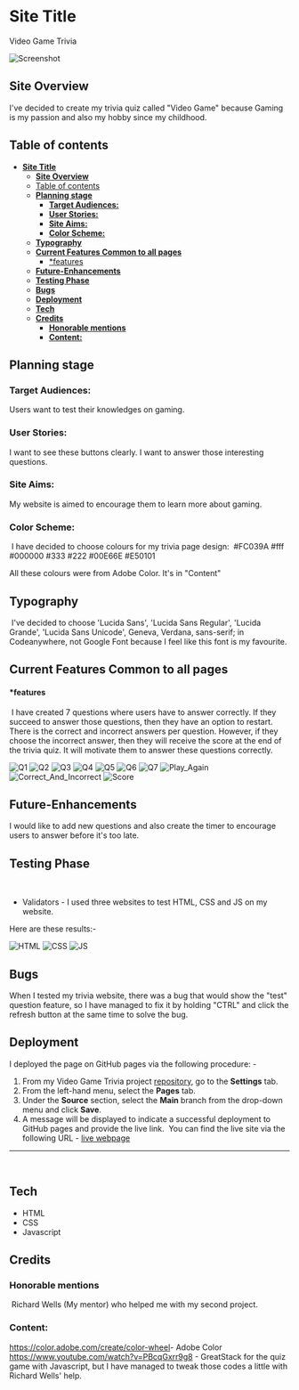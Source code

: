 # **Site Title**

Video Game Trivia

![Screenshot](assets/docs/Devices_Screenshot.png)

## **Site Overview**

I've decided to create my trivia quiz called "Video Game" because Gaming is my passion and also my hobby since my childhood. 

## Table of contents

- [**Site Title**](#site-title)
  - [**Site Overview**](#site-overview)
  - [Table of contents](#table-of-contents)
  - [**Planning stage**](#planning-stage)
    - [**Target Audiences:**](#target-audiences)
    - [**User Stories:**](#user-stories)
    - [**Site Aims:**](#site-aims)
    - [**Color Scheme:**](#color-scheme)
  - [**Typography**](#typography)
  - [**Current Features Common to all pages**](#current-features-common-to-all-pages)
      - [\*features](#features)
  - [**Future-Enhancements**](#future-enhancements)
  - [**Testing Phase**](#testing-phase)
  - [**Bugs**](#bugs)
  - [**Deployment**](#deployment)
  - [**Tech**](#tech)
  - [**Credits**](#credits)
    - [**Honorable mentions**](#honorable-mentions)
    - [**Content:**](#content)

## **Planning stage**

### **Target Audiences:**

Users want to test their knowledges on gaming. 

### **User Stories:**

I want to see these buttons clearly.
I want to answer those interesting questions.
​

### **Site Aims:**

My website is aimed to encourage them to learn more about gaming.
​

### **Color Scheme:**

​
I have decided to choose colours for my trivia page design:
​
#FC039A
#fff
#000000
#333
#222
#00E66E
#E50101

All these colours were from Adobe Color. It's in "Content"

## **Typography**
​
I've decided to choose 'Lucida Sans', 'Lucida Sans Regular', 'Lucida Grande', 'Lucida Sans Unicode', Geneva, Verdana, sans-serif; in Codeanywhere, not Google Font because I feel like this font is my favourite.

## **Current Features Common to all pages**


#### *features
​
I have created 7 questions where users have to answer correctly. If they succeed to answer those questions, then they have an option to restart. There is the correct and incorrect answers per question. However, if they choose the incorrect answer, then they will receive the score at the end of the trivia quiz. It will motivate them to answer these questions correctly.

![Q1](assets/docs/Q1.png)
![Q2](assets/docs/Q2.png)
​![Q3](assets/docs/Q3.png)
![Q4](assets/docs/Q4.png)
![Q5](assets/docs/Q5.png)
​![Q6](assets/docs/Q6.png)
![Q7](assets/docs/Q7.png)
![Play_Again](assets/docs/Play_Again.png)
![Correct_And_Incorrect](assets/docs/Correct_And_Incorrect.png)
![Score](assets/docs/Score.png)

## **Future-Enhancements**

I would like to add new questions and also create the timer to encourage users to answer before it's too late.​

## **Testing Phase**

​
- Validators - I used three websites to test HTML, CSS and JS on my website.

Here are these results:-

![HTML](assets/docs/W3C_Screenshot.png)
![CSS](assets/docs/W3C_CSS_Screenshot.png)
​![JS](assets/docs/JS_Screenshot.png)

## **Bugs**

​When I tested my trivia website, there was a bug that would show the "test" question feature, so I have managed to fix it by holding "CTRL" and click the refresh button at the same time to solve the bug. 

## **Deployment**

I deployed the page on GitHub pages via the following procedure: -
​

1. From my Video Game Trivia project [repository](https://github.com/BillyArshad/Video_Game_Trivia_PP2), go to the **Settings** tab.
2. From the left-hand menu, select the **Pages** tab.
3. Under the **Source** section, select the **Main** branch from the drop-down menu and click **Save**.
4. A message will be displayed to indicate a successful deployment to GitHub pages and provide the live link.
​
You can find the live site via the following URL - [live webpage](https://billyarshad.github.io/Video_Game_Trivia_PP2/)

***
​

## **Tech**

- HTML
- CSS
- Javascript
​

## **Credits**

### **Honorable mentions**

​
Richard Wells (My mentor) who helped me with my second project. 
​

### **Content:**

<https://color.adobe.com/create/color-wheel​> - Adobe Color
https://www.youtube.com/watch?v=PBcqGxrr9g8 - GreatStack for the quiz game with Javascript, but I have managed to tweak those codes a little with Richard Wells' help.
